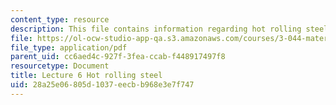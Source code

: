 ```yaml
---
content_type: resource
description: This file contains information regarding hot rolling steel.
file: https://ol-ocw-studio-app-qa.s3.amazonaws.com/courses/3-044-materials-processing-spring-2013/28a25e06805d1037eecbb968e3e7f747_MIT3_044S13_Lec06.pdf
file_type: application/pdf
parent_uid: cc6aed4c-927f-3fea-ccab-f448917497f8
resourcetype: Document
title: Lecture 6 Hot rolling steel
uid: 28a25e06-805d-1037-eecb-b968e3e7f747
---
```

